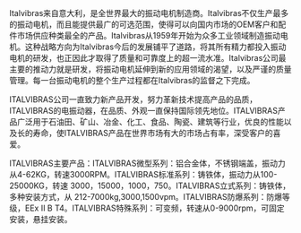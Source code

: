Italvibras来自意大利，是全世界最大的振动电机制造商。Italvibras不仅生产最多的振动电机，而且能提供最广的可选范围，使得可以向国内市场的OEM客户和配件市场供应种类最全的产品。Italvibras从1959年开始为众多工业领域制造振动电机。这种战略方向为Italvibras今后的发展铺平了道路，将其所有精力都投入振动电机的研发，也正因此才取得了质量和可靠度上的超一流水准。Italvibras公司最主要的推动力就是研发，将振动电机延伸到新的应用领域的渴望，以及严谨的质量管理。每一台振动电机的整个生产过程都在Italvibras的监督之下完成。

ITALVIBRAS公司一直致力新产品开发，努力革新技术提高产品的品质，ITALVIBRAS的电振动器，在品质、外观一直保持国际领先地位。ITALVIBRAS产品广泛用于石油田、矿山、冶金、化工、食品、陶瓷、建筑等行业，优良的性能以及长的寿命，使ITALVIBRAS产品在世界市场有大的市场占有率，深受客户的喜爱。

ITALVIBRAS主要产品：ITALVIBRAS微型系列：铝合金体，不锈钢端盖，振动力从4-62KG，转速3000RPM。ITALVIBRAS标准系列：铸铁体，振动力从100-25000KG，转速 3000，15000，1000，750。ITALVIBRAS立式系列：铸铁体，多种安装方式，从 212-7000kg,3000,1500vpm。ITALVIBRAS防爆系列：防爆等级，EEx II B T4。ITALVIBRAS特殊系列：可变频，转速从0-9000rpm，可固定安装，悬挂安装。